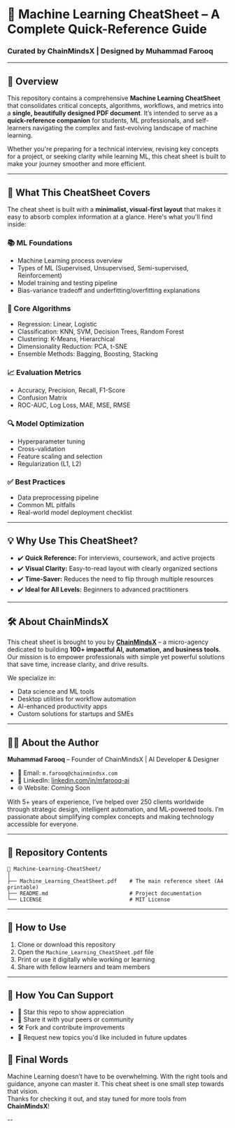 # 📘 Machine Learning CheatSheet – A Complete Quick-Reference Guide  
### Curated by **ChainMindsX** | Designed by Muhammad Farooq  

---

## 🧠 Overview

This repository contains a comprehensive **Machine Learning CheatSheet** that consolidates critical concepts, algorithms, workflows, and metrics into a **single, beautifully designed PDF document**. It’s intended to serve as a **quick-reference companion** for students, ML professionals, and self-learners navigating the complex and fast-evolving landscape of machine learning.

Whether you're preparing for a technical interview, revising key concepts for a project, or seeking clarity while learning ML, this cheat sheet is built to make your journey smoother and more efficient.

---

## 📌 What This CheatSheet Covers

The cheat sheet is built with a **minimalist, visual-first layout** that makes it easy to absorb complex information at a glance. Here's what you'll find inside:

### 📚 ML Foundations
- Machine Learning process overview  
- Types of ML (Supervised, Unsupervised, Semi-supervised, Reinforcement)  
- Model training and testing pipeline  
- Bias-variance tradeoff and underfitting/overfitting explanations  

### 🤖 Core Algorithms
- Regression: Linear, Logistic  
- Classification: KNN, SVM, Decision Trees, Random Forest  
- Clustering: K-Means, Hierarchical  
- Dimensionality Reduction: PCA, t-SNE  
- Ensemble Methods: Bagging, Boosting, Stacking  

### 📈 Evaluation Metrics
- Accuracy, Precision, Recall, F1-Score  
- Confusion Matrix  
- ROC-AUC, Log Loss, MAE, MSE, RMSE  

### 🔍 Model Optimization
- Hyperparameter tuning  
- Cross-validation  
- Feature scaling and selection  
- Regularization (L1, L2)  

### ✅ Best Practices
- Data preprocessing pipeline  
- Common ML pitfalls  
- Real-world model deployment checklist  

---

## 💡 Why Use This CheatSheet?

- ✔️ **Quick Reference:** For interviews, coursework, and active projects  
- ✔️ **Visual Clarity:** Easy-to-read layout with clearly organized sections  
- ✔️ **Time-Saver:** Reduces the need to flip through multiple resources  
- ✔️ **Ideal for All Levels:** Beginners to advanced practitioners  

---

## 🛠️ About ChainMindsX

This cheat sheet is brought to you by **[ChainMindsX](https://github.com/ChainMindsX)** – a micro-agency dedicated to building **100+ impactful AI, automation, and business tools**. Our mission is to empower professionals with simple yet powerful solutions that save time, increase clarity, and drive results.

We specialize in:
- Data science and ML tools  
- Desktop utilities for workflow automation  
- AI-enhanced productivity apps  
- Custom solutions for startups and SMEs

---

## 👨‍💻 About the Author

**Muhammad Farooq** – Founder of ChainMindsX | AI Developer & Designer  
- 📧 Email: `m.farooq@chainmindsx.com`  
- 🔗 LinkedIn: [linkedin.com/in/mfarooq-ai]([https://linkedin.com/in/mfarooq-ai](https://www.linkedin.com/in/muhammad-farooq-058b76195/))  
- 🌐 Website: Coming Soon

With 5+ years of experience, I’ve helped over 250 clients worldwide through strategic design, intelligent automation, and ML-powered tools. I’m passionate about simplifying complex concepts and making technology accessible for everyone.

---

## 📂 Repository Contents

```
📁 Machine-Learning-CheatSheet/
│
├── Machine_Learning_CheatSheet.pdf    # The main reference sheet (A4 printable)
├── README.md                          # Project documentation
└── LICENSE                            # MIT License
```

---

## 🚀 How to Use

1. Clone or download this repository  
2. Open the `Machine_Learning_CheatSheet.pdf` file  
3. Print or use it digitally while working or learning  
4. Share with fellow learners and team members  

---

## 🙌 How You Can Support

- 🌟 Star this repo to show appreciation  
- 📢 Share it with your peers or community  
- 🛠️ Fork and contribute improvements  
- 🧵 Request new topics you'd like included in future updates  




## 📢 Final Words

Machine Learning doesn’t have to be overwhelming. With the right tools and guidance, anyone can master it. This cheat sheet is one small step towards that vision.  
Thanks for checking it out, and stay tuned for more tools from **ChainMindsX**!

--

